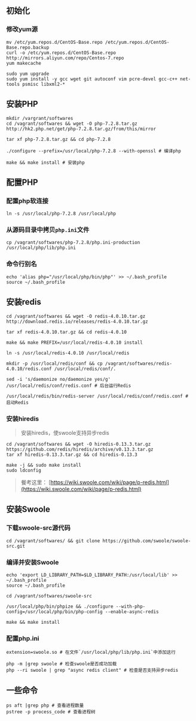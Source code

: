 ## 初始化

### 修改yum源
```
mv /etc/yum.repos.d/CentOS-Base.repo /etc/yum.repos.d/CentOS-Base.repo.backup
curl -o /etc/yum.repos.d/CentOS-Base.repo http://mirrors.aliyun.com/repo/Centos-7.repo
yum makecache
```

```
sudo yum upgrade
sudo yum install -y gcc wget git autoconf vim pcre-devel gcc-c++ net-tools psmisc libxml2-*
```

## 安装PHP
```
mkdir /vargrant/softwares
cd /vagrant/softwares && wget -O php-7.2.8.tar.gz http://hk2.php.net/get/php-7.2.8.tar.gz/from/this/mirror

tar xf php-7.2.8.tar.gz && cd php-7.2.8

./configure --prefix=/usr/local/php-7.2.8 --with-openssl # 编译php

make && make install # 安装php
```

## 配置PHP

### 配置php软连接

```
ln -s /usr/local/php-7.2.8 /usr/local/php
```

### 从源码目录中拷贝`php.ini`文件

```
cp /vagrant/softwares/php-7.2.8/php.ini-production /usr/local/php/lib/php.ini
```

### 命令行别名

```
echo 'alias php="/usr/local/php/bin/php"' >> ~/.bash_profile
source ~/.bash_profile
```

## 安装redis

```
cd /vagrant/softwares && wget -O redis-4.0.10.tar.gz http://download.redis.io/releases/redis-4.0.10.tar.gz

tar xf redis-4.0.10.tar.gz && cd redis-4.0.10

make && make PREFIX=/usr/local/redis-4.0.10 install

ln -s /usr/local/redis-4.0.10 /usr/local/redis

mkdir -p /usr/local/redis/conf && cp /vagrant/softwares/redis-4.0.10/redis.conf /usr/local/redis/conf/.

sed -i 's/daemonize no/daemonize yes/g' /usr/local/redis/conf/redis.conf # 后台运行Redis

/usr/local/redis/bin/redis-server /usr/local/redis/conf/redis.conf # 启动Redis
```


### 安装hiredis

> 安装hiredis，使swoole支持异步redis

```
cd /vagrant/softwares && wget -O hiredis-0.13.3.tar.gz https://github.com/redis/hiredis/archive/v0.13.3.tar.gz
tar xf hiredis-0.13.3.tar.gz && cd hiredis-0.13.3

make -j && sudo make install
sudo ldconfig
```
> 餐考这里： [https://wiki.swoole.com/wiki/page/p-redis.html](https://wiki.swoole.com/wiki/page/p-redis.html)

## 安装Swoole


### 下载swoole-src源代码
```
cd /vagrant/softwares/ && git clone https://github.com/swoole/swoole-src.git

```

### 编译并安装Swoole

```
echo 'export LD_LIBRARY_PATH=$LD_LIBRARY_PATH:/usr/local/lib' >> ~/.bash_profile
source ~/.bash_profile

cd /vagrant/softwares/swoole-src

/usr/local/php/bin/phpize && ./configure --with-php-config=/usr/local/php/bin/php-config --enable-async-redis

make && make install
```


### 配置php.ini

```
extension=swoole.so # 在文件`/usr/local/php/lib/php.ini`中添加这行

php -m |grep swoole # 检查swoole是否成功加载
php --ri swoole | grep "async redis client" # 检查是否支持异步redis
```

## 一些命令

```
ps aft |grep php # 查看进程数量
pstree -p process_code # 查看进程树
```

